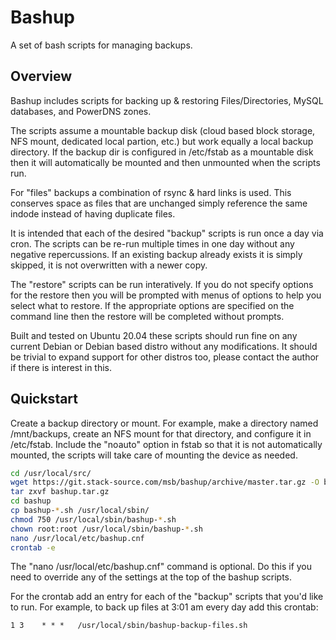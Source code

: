 # Bashup

A set of bash scripts for managing backups.

## Overview

Bashup includes scripts for backing up & restoring Files/Directories, MySQL databases, and PowerDNS zones.

The scripts assume a mountable backup disk (cloud based block storage, NFS mount, dedicated local partion, etc.) but work equally a local backup directory. If the backup dir is configured in /etc/fstab as a mountable disk then it will automatically be mounted and then unmounted when the scripts run.

For "files" backups a combination of rsync & hard links is used. This conserves space as files that are unchanged simply reference the same indode instead of having duplicate files.

It is intended that each of the desired "backup" scripts is run once a day via cron. The scripts can be re-run multiple times in one day without any negative repercussions. If an existing backup already exists it is simply skipped, it is not overwritten with a newer copy.

The "restore" scripts can be run interatively. If you do not specify options for the restore then you will be prompted with menus of options to help you select what to restore. If the appropriate options are specified on the command line then the restore will be completed without prompts.

Built and tested on Ubuntu 20.04 these scripts should run fine on any current Debian or Debian based distro without any modifications. It should be trivial to expand support for other distros too, please contact the author if there is interest in this.

## Quickstart

Create a backup directory or mount. For example, make a directory named /mnt/backups, create an NFS mount for that directory, and configure it in /etc/fstab. Include the "noauto" option in fstab so that it is not automatically mounted, the scripts will take care of mounting the device as needed.

```bash
cd /usr/local/src/
wget https://git.stack-source.com/msb/bashup/archive/master.tar.gz -O bashup.tar.gz
tar zxvf bashup.tar.gz
cd bashup
cp bashup-*.sh /usr/local/sbin/
chmod 750 /usr/local/sbin/bashup-*.sh
chown root:root /usr/local/sbin/bashup-*.sh
nano /usr/local/etc/bashup.cnf
crontab -e
```

The "nano /usr/local/etc/bashup.cnf" command is optional. Do this if you need to override any of the settings at the top of the bashup scripts.

For the crontab add an entry for each of the "backup" scripts that you'd like to run. For example, to back up files at 3:01 am every day add this crontab:

`1 3    * * *   /usr/local/sbin/bashup-backup-files.sh`

